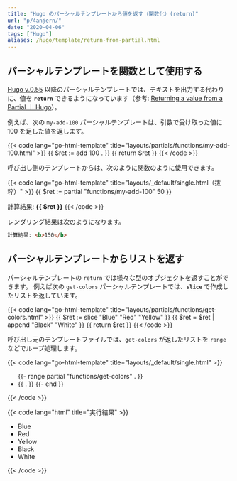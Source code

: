 ```yaml
---
title: "Hugo のパーシャルテンプレートから値を返す（関数化）(return)"
url: "p/4anjern/"
date: "2020-04-06"
tags: ["Hugo"]
aliases: /hugo/template/return-from-partial.html
---
```


パーシャルテンプレートを関数として使用する
----

[Hugo v.0.55](https://github.com/gohugoio/hugo/issues/5783) 以降のパーシャルテンプレートでは、テキストを出力する代わりに、値を __`return`__ できるようになっています（参考: [Returning a value from a Partial ｜ Hugo](https://gohugo.io/templates/partials/#returning-a-value-from-a-partial)）。

例えば、次の `my-add-100` パーシャルテンプレートは、引数で受け取った値に 100 を足した値を返します。

{{< code lang="go-html-template" title="layouts/partials/functions/my-add-100.html" >}}
{{ $ret := add 100 . }}
{{ return $ret }}
{{< /code >}}

呼び出し側のテンプレートからは、次のように関数のように使用できます。

{{< code lang="go-html-template" title="layouts/_default/single.html（抜粋）" >}}
{{ $ret := partial "functions/my-add-100" 50 }}

計算結果: <b>{{ $ret }}</b>
{{< /code >}}

レンダリング結果は次のようになります。

```html
計算結果: <b>150</b>
```


パーシャルテンプレートからリストを返す
----

パーシャルテンプレートの `return` では様々な型のオブジェクトを返すことができます。
例えば次の `get-colors` パーシャルテンプレートでは、__`slice`__ で作成したリストを返しています。

{{< code lang="go-html-template" title="layouts/partials/functions/get-colors.html" >}}
{{ $ret := slice "Blue" "Red" "Yellow" }}
{{ $ret = $ret | append "Black" "White" }}
{{ return $ret }}
{{< /code >}}

呼び出し元のテンプレートファイルでは、`get-colors` が返したリストを `range` などでループ処理します。

{{< code lang="go-html-template" title="layouts/_default/single.html" >}}
<ul>
  {{- range partial "functions/get-colors" . }}
    <li>{{ . }}
  {{- end }}
</ul>
{{< /code >}}

{{< code lang="html" title="実行結果" >}}
<ul>
  <li>Blue
  <li>Red
  <li>Yellow
  <li>Black
  <li>White
</ul>
{{< /code >}}

